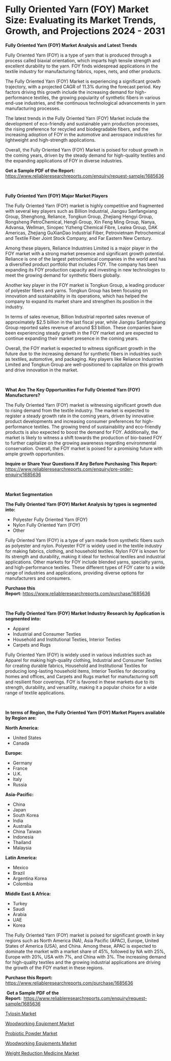 <p><h1>Fully Oriented Yarn (FOY) Market Size: Evaluating its Market Trends, Growth, and Projections 2024 - 2031</h1></p><p><strong>Fully Oriented Yarn (FOY) Market Analysis and Latest Trends</strong></p>
<p><p>Fully Oriented Yarn (FOY) is a type of yarn that is produced through a process called biaxial orientation, which imparts high tensile strength and excellent durability to the yarn. FOY finds widespread applications in the textile industry for manufacturing fabrics, ropes, nets, and other products.</p><p>The Fully Oriented Yarn (FOY) Market is experiencing a significant growth trajectory, with a projected CAGR of 11.3% during the forecast period. Key factors driving this growth include the increasing demand for high-performance textiles, the growing popularity of synthetic fibers in various end-use industries, and the continuous technological advancements in yarn manufacturing processes.</p><p>The latest trends in the Fully Oriented Yarn (FOY) Market include the development of eco-friendly and sustainable yarn production processes, the rising preference for recycled and biodegradable fibers, and the increasing adoption of FOY in the automotive and aerospace industries for lightweight and high-strength applications.</p><p>Overall, the Fully Oriented Yarn (FOY) Market is poised for robust growth in the coming years, driven by the steady demand for high-quality textiles and the expanding applications of FOY in diverse industries.</p></p>
<p><strong>Get a Sample PDF of the Report:&nbsp;</strong> <a href="https://www.reliableresearchreports.com/enquiry/request-sample/1685636">https://www.reliableresearchreports.com/enquiry/request-sample/1685636</a></p>
<p>&nbsp;</p>
<p><strong>Fully Oriented Yarn (FOY) Major Market Players</strong></p>
<p><p>The Fully Oriented Yarn (FOY) market is highly competitive and fragmented with several key players such as Billion Industrial, Jiangsu Sanfangxiang Group, Shenghong, Reliance, Tongkun Group, Zhejiang Hengyi Group, Rongsheng PetroChemical, Hengli Group, Xin Feng Ming Group, Nanya, Advansa, Wellman, Sinopec Yizheng Chemical Fibre, Lealea Group, DAK Americas, Zhejiang GuXianDao Industrial Fiber, Petrovietnam Petrochemical and Textile Fiber Joint Stock Company, and Far Eastern New Century.</p><p>Among these players, Reliance Industries Limited is a major player in the FOY market with a strong market presence and significant growth potential. Reliance is one of the largest petrochemical companies in the world and has a diversified product portfolio that includes FOY. The company has been expanding its FOY production capacity and investing in new technologies to meet the growing demand for synthetic fibers globally.</p><p>Another key player in the FOY market is Tongkun Group, a leading producer of polyester fibers and yarns. Tongkun Group has been focusing on innovation and sustainability in its operations, which has helped the company to expand its market share and strengthen its position in the industry.</p><p>In terms of sales revenue, Billion Industrial reported sales revenue of approximately $2.5 billion in the last fiscal year, while Jiangsu Sanfangxiang Group reported sales revenue of around $3 billion. These companies have been experiencing steady growth in the FOY market and are expected to continue expanding their market presence in the coming years.</p><p>Overall, the FOY market is expected to witness significant growth in the future due to the increasing demand for synthetic fibers in industries such as textiles, automotive, and packaging. Key players like Reliance Industries Limited and Tongkun Group are well-positioned to capitalize on this growth and drive innovation in the market.</p></p>
<p>&nbsp;</p>
<p><strong>What Are The Key Opportunities For Fully Oriented Yarn (FOY) Manufacturers?</strong></p>
<p><p>The Fully Oriented Yarn (FOY) market is witnessing significant growth due to rising demand from the textile industry. The market is expected to register a steady growth rate in the coming years, driven by innovative product developments and increasing consumer preferences for high-performance textiles. The growing trend of sustainability and eco-friendly products is also expected to boost the demand for FOY. Additionally, the market is likely to witness a shift towards the production of bio-based FOY to further capitalize on the growing awareness regarding environmental conservation. Overall, the FOY market is poised for a promising future with ample growth opportunities.</p></p>
<p><strong>Inquire or Share Your Questions If Any Before Purchasing This Report:</strong> <a href="https://www.reliableresearchreports.com/enquiry/pre-order-enquiry/1685636">https://www.reliableresearchreports.com/enquiry/pre-order-enquiry/1685636</a></p>
<p>&nbsp;</p>
<p><strong>Market Segmentation</strong></p>
<p><strong>The Fully Oriented Yarn (FOY) Market Analysis by types is segmented into:</strong></p>
<p><ul><li>Polyester Fully Oriented Yarn (FOY)</li><li>Nylon Fully Oriented Yarn (FOY)</li><li>Other</li></ul></p>
<p><p>Fully Oriented Yarn (FOY) is a type of yarn made from synthetic fibers such as polyester and nylon. Polyester FOY is widely used in the textile industry for making fabrics, clothing, and household textiles. Nylon FOY is known for its strength and durability, making it ideal for technical textiles and industrial applications. Other markets for FOY include blended yarns, specialty yarns, and high-performance textiles. These different types of FOY cater to a wide range of industries and applications, providing diverse options for manufacturers and consumers.</p></p>
<p><strong>Purchase this Report:&nbsp;</strong><a href="https://www.reliableresearchreports.com/purchase/1685636">https://www.reliableresearchreports.com/purchase/1685636</a></p>
<p>&nbsp;</p>
<p><strong>The Fully Oriented Yarn (FOY) Market Industry Research by Application is segmented into:</strong></p>
<p><ul><li>Apparel</li><li>Industrial and Consumer Texties</li><li>Household and Institutional Texties, Interior Texties</li><li>Carpets and Rugs</li></ul></p>
<p><p>Fully Oriented Yarn (FOY) is widely used in various industries such as Apparel for making high-quality clothing, Industrial and Consumer Textiles for creating durable fabrics, Household and Institutional Textiles for producing long-lasting household items, Interior Textiles for decorating homes and offices, and Carpets and Rugs market for manufacturing soft and resilient floor coverings. FOY is favored in these markets due to its strength, durability, and versatility, making it a popular choice for a wide range of textile applications.</p></p>
<p>&nbsp;</p>
<p><strong>In terms of Region, the Fully Oriented Yarn (FOY) Market Players available by Region are:</strong></p>
<p>
    <p> <strong> North America: </strong>
        <ul>
            <li>United States</li>
            <li>Canada</li>
        </ul>
        </p> 
    <p> <strong> Europe: </strong>
        <ul>
            <li>Germany</li>
            <li>France</li>
            <li>U.K.</li>
            <li>Italy</li>
            <li>Russia</li>
        </ul>
        </p> 
    <p> <strong> Asia-Pacific: </strong>
        <ul>
            <li>China</li>
            <li>Japan</li>
            <li>South Korea</li>
            <li>India</li>
            <li>Australia</li>
            <li>China Taiwan</li>
            <li>Indonesia</li>
            <li>Thailand</li>
            <li>Malaysia</li>
        </ul>
        </p> 
    <p> <strong> Latin America: </strong>
        <ul>
            <li>Mexico</li>
            <li>Brazil</li>
            <li>Argentina Korea</li>
            <li>Colombia</li>
        </ul>
        </p> 
    <p> <strong> Middle East & Africa: </strong>
        <ul>
            <li>Turkey</li>
            <li>Saudi</li>
            <li>Arabia</li>
            <li>UAE</li>
            <li>Korea</li>
        </ul>
    </p>
    </p>
<p><p>The Fully Oriented Yarn (FOY) market is poised for significant growth in key regions such as North America (NA), Asia Pacific (APAC), Europe, United States of America (USA), and China. Among these, APAC is expected to dominate the market with a market share of 45%, followed by NA with 25%, Europe with 20%, USA with 7%, and China with 3%. The increasing demand for high-quality textiles and the growing industrial applications are driving the growth of the FOY market in these regions.</p></p>
<p><strong>Purchase this Report: </strong><a href="https://www.reliableresearchreports.com/purchase/1685636">https://www.reliableresearchreports.com/purchase/1685636</a></p>
<p>&nbsp;<strong>Get a Sample PDF of the Report:&nbsp;&nbsp;</strong><a href="https://www.reliableresearchreports.com/enquiry/request-sample/1685636">https://www.reliableresearchreports.com/enquiry/request-sample/1685636</a></p>
<p><strong></strong></p>
<p><p><a href="https://medium.com/@alortiz4534/tylosin-market-size-reveals-the-best-marketing-channels-in-global-industry-091d5e9ab5a1">Tylosin Market</a></p><p><a href="https://github.com/kathiaseamanalvaradovlprc2h/Market-Research-Report-List-1/blob/main/woodworking-equipment-market.md">Woodworking Equipment Market</a></p><p><a href="https://medium.com/@alortiz4534/probiotic-powder-market-analysis-and-sze-forecasted-for-period-from-2024-to-2031-fe554b3dfb5c">Probiotic Powder Market</a></p><p><a href="https://github.com/wusalecollins540tpqoz/Market-Research-Report-List-1/blob/main/woodworking-equipments-market.md">Woodworking Equipments Market</a></p><p><a href="https://medium.com/@alortiz4534/analyzing-weight-reduction-medicine-market-global-industry-perspective-and-forecast-2024-to-2031-9cf0523be6a2">Weight Reduction Medicine Market</a></p></p>